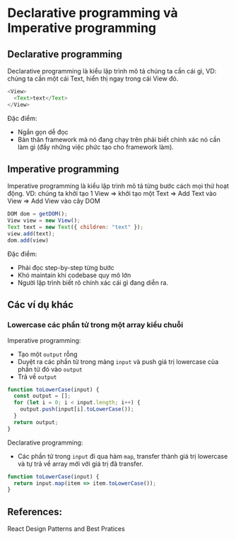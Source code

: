 # Declarative programming và Imperative programming

## Declarative programming

Declarative programming là kiểu lập trình mô tả chúng ta cần cái gì, VD: chúng ta cần một cái Text, hiển thị ngay trong cái View đó.

```javascript
<View>
  <Text>text</Text>
</View>
```
Đặc điểm:
- Ngắn gọn dễ đọc
- Bản thân framework mà nó đang chạy trên phải biết chính xác nó cần làm gì (đẩy những việc phức tạo cho framework làm).

## Imperative programming

Imperative programming là kiểu lập trình mô tả từng bước cách mọi thứ hoạt động. VD: chúng ta khởi tạo 1 View => khởi tạo một Text => Add Text vào View => Add View vào cây DOM

```javascript
DOM dom = getDOM();
View view = new View();
Text text = new Text({ children: "text" });
view.add(text);
dom.add(view)
```

Đặc điểm:
- Phải đọc step-by-step từng bước
- Khó maintain khi codebase quy mô lớn
- Người lập trình biết rõ chính xác cái gì đang diễn ra.

## Các ví dụ khác
### Lowercase các phần tử trong một array kiểu chuỗi

Imperative programming:
- Tạo một `output` rỗng
- Duyệt ra các phần tử trong mảng `input` và push giá trị lowercase của phần tử đó vào `output`
- Trả về `output`
```javascript
function toLowerCase(input) {
  const output = [];
  for (let i = 0; i < input.length; i++) {
    output.push(input[i].toLowerCase());
  }
  return output;
}
```
Declarative programming:
- Các phần tử trong `input` đi qua hàm `map`, transfer thành giá trị lowercase và tự trả về array mới với giá trị đã transfer.
```javascript
function toLowerCase(input) {
  return input.map(item => item.toLowerCase());
}
```

## References:
React Design Patterns and Best Pratices